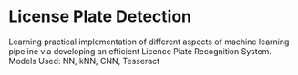 # License Plate Detection


Learning practical implementation of different aspects of machine learning
pipeline via developing an efficient Licence Plate Recognition System.
Models Used: NN, kNN, CNN, Tesseract